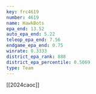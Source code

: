 ```yaml
---
key: frc4619
number: 4619
name: HawkBots
epa_end: 13.52
auto_epa_end: 5.22
teleop_epa_end: 7.56
endgame_epa_end: 0.75
winrate: 0.3333
district_epa_rank: 888
district_epa_percentile: 0.5069
type: Team
---
```

[[2024caoc]]
